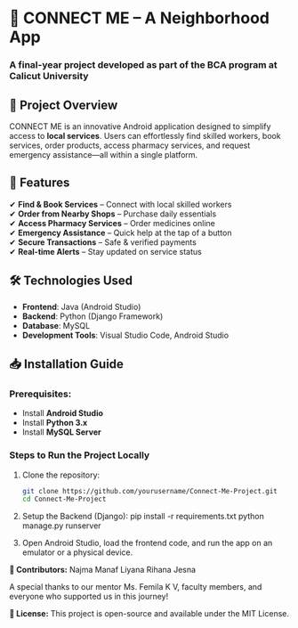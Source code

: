 # 📱 CONNECT ME – A Neighborhood App  

### **A final-year project developed as part of the BCA program at Calicut University**  

## 🌟 Project Overview  
CONNECT ME is an innovative Android application designed to simplify access to **local services**. Users can effortlessly find skilled workers, book services, order products, access pharmacy services, and request emergency assistance—all within a single platform.  

## 🚀 Features  
✔ **Find & Book Services** – Connect with local skilled workers  
✔ **Order from Nearby Shops** – Purchase daily essentials  
✔ **Access Pharmacy Services** – Order medicines online  
✔ **Emergency Assistance** – Quick help at the tap of a button  
✔ **Secure Transactions** – Safe & verified payments  
✔ **Real-time Alerts** – Stay updated on service status  

## 🛠️ Technologies Used  
- **Frontend**: Java (Android Studio)  
- **Backend**: Python (Django Framework)  
- **Database**: MySQL  
- **Development Tools**: Visual Studio Code, Android Studio  

## 📥 Installation Guide  
### **Prerequisites:**  
- Install **Android Studio**  
- Install **Python 3.x**  
- Install **MySQL Server**  

### **Steps to Run the Project Locally**  
1. Clone the repository:  
   ```bash
   git clone https://github.com/yourusername/Connect-Me-Project.git
   cd Connect-Me-Project
   
2. Setup the Backend (Django): 
pip install -r requirements.txt
python manage.py runserver

3. Open Android Studio, load the frontend code, and run the app on an emulator or a physical device.
   
**👥 Contributors:**
Najma Manaf
Liyana
Rihana
Jesna

A special thanks to our mentor Ms. Femila K V, faculty members, and everyone who supported us in this journey!

**📜 License:**
This project is open-source and available under the MIT License.
